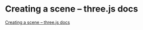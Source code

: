 # Creating a scene – three.js docs

[Creating a scene – three.js docs](https://threejs.org/docs/index.html#manual/en/introduction/Creating-a-scene)
